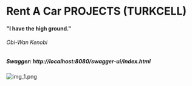 # Rent A Car PROJECTS (TURKCELL)
#### "I have the high ground." 

###### Obi-Wan Kenobi


##### Swagger: http://localhost:8080/swagger-ui/index.html

   

![img_1.png](img_1.png)